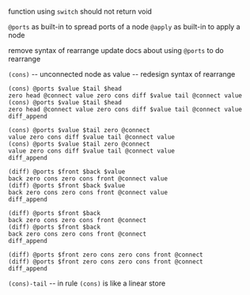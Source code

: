 function using `switch` should not return void

`@ports` as built-in to spread ports of a node
`@apply` as built-in to apply a node

remove syntax of rearrange
update docs about using `@ports` to do rearrange

`(cons)` -- unconnected node as value -- redesign syntax of rearrange

```
(cons) @ports $value $tail $head
zero head @connect value zero cons diff $value tail @connect value
(cons) @ports $value $tail $head
zero head @connect value zero cons diff $value tail @connect value
diff_append
```

```
(cons) @ports $value $tail zero @connect
value zero cons diff $value tail @connect value
(cons) @ports $value $tail zero @connect
value zero cons diff $value tail @connect value
diff_append
```

```
(diff) @ports $front $back $value
back zero cons zero cons front @connect value
(diff) @ports $front $back $value
back zero cons zero cons front @connect value
diff_append
```

```
(diff) @ports $front $back
back zero cons zero cons front @connect
(diff) @ports $front $back
back zero cons zero cons front @connect
diff_append
```

```
(diff) @ports $front zero cons zero cons front @connect
(diff) @ports $front zero cons zero cons front @connect
diff_append
```

`(cons)-tail` -- in rule `(cons)` is like a linear store
